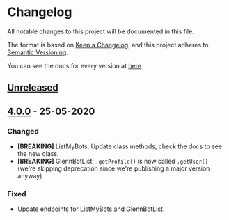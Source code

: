 # Changelog
All notable changes to this project will be documented in this file.

The format is based on [Keep a Changelog](https://keepachangelog.com/en/1.0.0/),
and this project adheres to [Semantic Versioning](https://semver.org/spec/v2.0.0.html).

You can see the docs for every version at [here](#/docs)

## [Unreleased]

## [4.0.0] - 25-05-2020
### Changed
- **[BREAKING]** ListMyBots: Update class methods, check the docs to see the new class.
- **[BREAKING]** GlennBotList: `.getProfile()` is now called `.getUser()` (we're skipping deprecation since we're publishing a major version anyway)

### Fixed
- Update endpoints for ListMyBots and GlennBotList.

[Unreleased]: https://github.com/dbots-pkg/dbots.js/compare/v3.0.1...HEAD
[4.0.0]: https://github.com/dbots-pkg/dbots.js/compare/v3.0.1...v4.0.0
